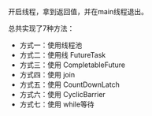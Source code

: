 开启线程，拿到返回值，并在main线程退出。

总共实现了7种方法：
 - 方式一：使用线程池
 - 方式二：使用线 FutureTask
 - 方式三：使用 CompletableFuture
 - 方式四：使用 join
 - 方式五：使用 CountDownLatch
 - 方式六：使用 CyclicBarrier
 - 方式七：使用 while等待